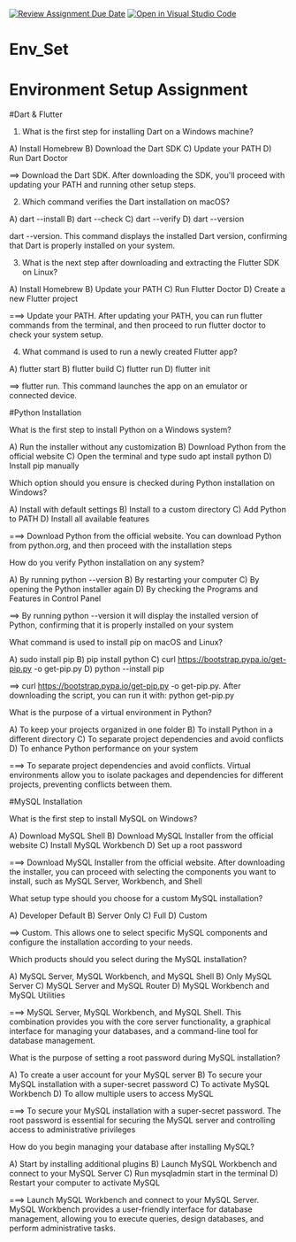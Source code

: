 [![Review Assignment Due Date](https://classroom.github.com/assets/deadline-readme-button-22041afd0340ce965d47ae6ef1cefeee28c7c493a6346c4f15d667ab976d596c.svg)](https://classroom.github.com/a/vnsr1XuU)
[![Open in Visual Studio Code](https://classroom.github.com/assets/open-in-vscode-2e0aaae1b6195c2367325f4f02e2d04e9abb55f0b24a779b69b11b9e10269abc.svg)](https://classroom.github.com/online_ide?assignment_repo_id=16152514&assignment_repo_type=AssignmentRepo)
# Env_Set

# Environment Setup Assignment

#Dart & Flutter

1. What is the first step for installing Dart on a Windows machine?

A) Install Homebrew
B) Download the Dart SDK
C) Update your PATH
D) Run Dart Doctor

==> Download the Dart SDK.
After downloading the SDK, you'll proceed with updating your PATH and running other setup steps.


2. Which command verifies the Dart installation on macOS?

A) dart --install
B) dart --check
C) dart --verify
D) dart --version

dart --version.
This command displays the installed Dart version, confirming that Dart is properly installed on your system.

3. What is the next step after downloading and extracting the Flutter SDK on Linux?

A) Install Homebrew
B) Update your PATH
C) Run Flutter Doctor
D) Create a new Flutter project

===> Update your PATH.
After updating your PATH, you can run flutter commands from the terminal, and then proceed to run flutter doctor to check your system setup.


4. What command is used to run a newly created Flutter app?

A) flutter start
B) flutter build
C) flutter run
D) flutter init

==> flutter run.
This command launches the app on an emulator or connected device.

#Python Installation

What is the first step to install Python on a Windows system?

A) Run the installer without any customization
B) Download Python from the official website
C) Open the terminal and type sudo apt install python
D) Install pip manually

Which option should you ensure is checked during Python installation on Windows?

A) Install with default settings
B) Install to a custom directory
C) Add Python to PATH
D) Install all available features

===> Download Python from the official website.
You can download Python from python.org, and then proceed with the installation steps

How do you verify Python installation on any system?

A) By running python --version
B) By restarting your computer
C) By opening the Python installer again
D) By checking the Programs and Features in Control Panel

==> By running python --version
it will display the installed version of Python, confirming that it is properly installed on your system

What command is used to install pip on macOS and Linux?

A) sudo install pip
B) pip install python
C) curl https://bootstrap.pypa.io/get-pip.py -o get-pip.py
D) python --install pip

==> curl https://bootstrap.pypa.io/get-pip.py -o get-pip.py.
After downloading the script, you can run it with:  python get-pip.py

What is the purpose of a virtual environment in Python?

A) To keep your projects organized in one folder
B) To install Python in a different directory
C) To separate project dependencies and avoid conflicts
D) To enhance Python performance on your system

===> To separate project dependencies and avoid conflicts.
Virtual environments allow you to isolate packages and dependencies for different projects, preventing conflicts between them.

#MySQL Installation

What is the first step to install MySQL on Windows?

A) Download MySQL Shell
B) Download MySQL Installer from the official website
C) Install MySQL Workbench
D) Set up a root password

===> Download MySQL Installer from the official website.
After downloading the installer, you can proceed with selecting the components you want to install, such as MySQL Server, Workbench, and Shell

What setup type should you choose for a custom MySQL installation?

A) Developer Default
B) Server Only
C) Full
D) Custom

==> Custom.
This allows one to select specific MySQL components and configure the installation according to your needs.

Which products should you select during the MySQL installation?

A) MySQL Server, MySQL Workbench, and MySQL Shell
B) Only MySQL Server
C) MySQL Server and MySQL Router
D) MySQL Workbench and MySQL Utilities

===> MySQL Server, MySQL Workbench, and MySQL Shell.
This combination provides you with the core server functionality, a graphical interface for managing your databases, and a command-line tool for database management.

What is the purpose of setting a root password during MySQL installation?

A) To create a user account for your MySQL server
B) To secure your MySQL installation with a super-secret password
C) To activate MySQL Workbench
D) To allow multiple users to access MySQL

===> To secure your MySQL installation with a super-secret password.
The root password is essential for securing the MySQL server and controlling access to administrative privileges

How do you begin managing your database after installing MySQL?

A) Start by installing additional plugins
B) Launch MySQL Workbench and connect to your MySQL Server
C) Run mysqladmin start in the terminal
D) Restart your computer to activate MySQL

===> Launch MySQL Workbench and connect to your MySQL Server.
MySQL Workbench provides a user-friendly interface for database management, allowing you to execute queries, design databases, and perform administrative tasks.
